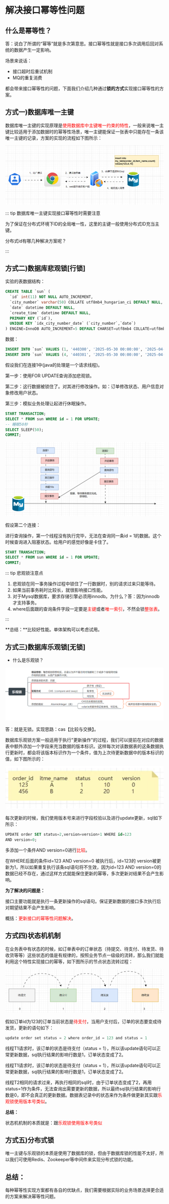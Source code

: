 # 解决接口幂等性问题

## 什么是幂等性？

答：说白了所谓的“幂等”就是多次第意思。接口幂等性就是接口多次调用后回对系统的数据产生一定影响。

场景来说话：

- 接口超时后重试机制
- MQ的重复消费

都会带来接口幂等性的问题，下面我们介绍几种通过**锁的方式**实现接口幂等性的方案。

## 方式一)数据库唯一主键

数据库唯一主键的实现原理是<font color = 'red'>使用数据库中主键唯一约束的特性</font>，一般来说唯一主键比较适用于添加数据时的幂等性场景，唯一主键能保证一张表中只能存在一条该唯一主键的记录，方案的实现的流程如下图所示：

![image-20250530165322338](demo03_2025_04_30_01.assets/image-20250530165322338.png)

::: tip 数据库唯一主键实现接口幂等性时需要注意

为了保证在分布式环境下ID的全局唯一性，这里的主键一般使用分布式ID充当主键。

分布式id有哪几种解决方案呢？

::: 



## 方式二)数据库悲观锁[行锁]

实验的表数据结构：

```sql
CREATE TABLE `sun` (
  `id` int(11) NOT NULL AUTO_INCREMENT,
  `city_number` varchar(50) COLLATE utf8mb4_hungarian_ci DEFAULT NULL,
  `date` datetime DEFAULT NULL,
  `create_time` datetime DEFAULT NULL,
  PRIMARY KEY (`id`),
  UNIQUE KEY `idx_city_number_date` (`city_number`,`date`)
) ENGINE=InnoDB AUTO_INCREMENT=5 DEFAULT CHARSET=utf8mb4 COLLATE=utf8mb4_hungarian_ci;
```

数据：

```sql
INSERT INTO `sun` VALUES (1, '440300', '2025-05-30 00:00:00', '2025-04-26 10:43:50');
INSERT INTO `sun` VALUES (4, '440301', '2025-05-30 00:00:00', '2025-04-26 14:56:09');
```



假设我们在连接1中(java的处理是一个请求线程)。

第一步：使用FOR UPDATE查询添加悲观锁。

第二步：这行数据被锁住了。对其进行修改操作。如：订单修改状态、用户信息对象修改用户状态。

第三步：模拟业务处理让起进行休眠操作。

```sql
START TRANSACTION;
SELECT * FROM sun WHERE id = 1 FOR UPDATE;
-- 睡眠50秒
SELECT SLEEP(50);
COMMIT;
```



![image-20250530170638277](demo03_2025_04_30_01.assets/image-20250530170638277.png)

假设第二个连接：

进行查询操作，第一个线程没有执行完毕，无法在查询同一条id = 1的数据。这个时候查询进入阻塞状态。给用户的感觉好像是卡住了。

```sql
START TRANSACTION;
SELECT * FROM sun WHERE id = 1 FOR UPDATE;
COMMIT;
```



::: tip 悲观锁注意点

1. 悲观锁在同一事务操作过程中锁住了一行数据时，别的请求过来只能等待。
2. 如果当前事务耗时比较长，就很影响接口性能。
3. 对于Mysql数据库，要求存储引擎必须用innodb。为什么？答：因为innodb才支持事务。
4. where后面跟的查询条件字段一定要是<font color = 'red'>主键</font>或者<font color = 'red'>唯一索引</font>，不然会锁<font color = 'red'>整张表</font>。

::: 

**总结：**比较好性能。单体架构可以考虑试用。

## 方式三)数据库乐观锁[无锁]

- 什么是乐观锁？

![image-20250530192648369](demo03_2025_04_30_01.assets/image-20250530192648369.png)

答：就是无锁。实现思路：cas【比较与交换】。

数据库乐观锁方案一般适用于执行"更新操作"的过程，我们可以提前在对应的数据表中额外添加一个字段来充当数据的版本标识。这样每次对该数据表的这条数据执行更新时，都会将该版本标识作为一个条件，值为上次待更新数据中的版本标识的值，如下图所示的：

![image-20250530192828533](demo03_2025_04_30_01.assets/image-20250530192828533.png)

每次更新的时候，我们使用版本号来进行字段校验以及进行update更新，sql如下所示：

```sql
UPDATE order SET status=2,version=version+1 WHERE id=123 
AND version=0;
```

多添加一个条件AND version=0进行<font color = 'red'>比较</font>。

在WHERE后面的条件id=123 AND version=0 被执行后，id=123的 version被更新为1，所以如果重复执行该条sql语句将不生效，因为id=123 AND version=0的数据已经不存在，通过这样方式就能保住更新的幂等，多次更新对结果不会产生影响。

**为了解决的问题是：**

接口主要功能就是执行一条更新操作的sql语句。保证更新数据的接口多次执行后对期望结果不会产生影响。

概括：<font color = 'red'>更新接口的幂等性问题解决</font>。



## 方式四)状态机机制

 在业务表中有状态的时候，如订单表中的订单状态（待提交、待支付、待发货、待收货等等）这些状态的值是有规律的，按照业务节点一级级的流转，那么我们就能利用这个特性实现接口的幂等，如下图所示的节点状态流转过程：

![image-20250530195309259](demo03_2025_04_30_01.assets/image-20250530195309259.png)

假如订单id为123的订单当前状态是<font color = 'red'>待支付</font>，当用户支付后，订单的状态要变成待发货，更新的语句如下：

```sql
update order set status = 2 where order_id = 123 and status = 1 
```

线程T1请求时，该订单的状态是待支付（status = 1），所以该update语句可以正常更新数据，sql执行结果的影响行数是1，订单状态变成了2。

  线程T1请求时，该订单的状态是待支付（status = 1），所以该update语句可以正常更新数据，sql执行结果的影响行数是1，订单状态变成了2。

线程T2相同的请求过来，再执行相同的sql时，由于订单状态变成了2，再用status=1作为条件，无法查询出需要更新的数据，所以最终sql执行结果的影响行数是0，即不会真正的更新数据。数据表记录中的状态来作为条件做更新其实跟<font color = 'red'>乐观锁使用版本号类似</font>。

**总结：**

状态机机制的本质就是：跟<font color = 'red'>乐观锁使用版本号类似</font>

## 方式五)分布式锁

 唯一主键与乐观锁的本质是使用了数据库的锁，但由于数据库锁的性能不太好，所以我们可使用Redis、Zookeeper等中间件来实现分布式锁的功能。

## 总结：

每种幂等性实现方案都有各自的优缺点，我们需要根据实际的业务场景选择更合适的方案来解决幂等性问题。





